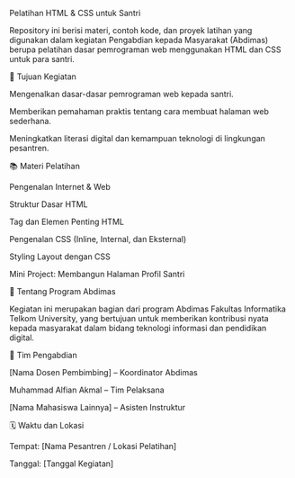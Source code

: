 Pelatihan HTML & CSS untuk Santri

Repository ini berisi materi, contoh kode, dan proyek latihan yang digunakan dalam kegiatan Pengabdian kepada Masyarakat (Abdimas) berupa pelatihan dasar pemrograman web menggunakan HTML dan CSS untuk para santri.

🎯 Tujuan Kegiatan

Mengenalkan dasar-dasar pemrograman web kepada santri.

Memberikan pemahaman praktis tentang cara membuat halaman web sederhana.

Meningkatkan literasi digital dan kemampuan teknologi di lingkungan pesantren.

📚 Materi Pelatihan

Pengenalan Internet & Web

Struktur Dasar HTML

Tag dan Elemen Penting HTML

Pengenalan CSS (Inline, Internal, dan Eksternal)

Styling Layout dengan CSS

Mini Project: Membangun Halaman Profil Santri

🏫 Tentang Program Abdimas

Kegiatan ini merupakan bagian dari program Abdimas Fakultas Informatika Telkom University, yang bertujuan untuk memberikan kontribusi nyata kepada masyarakat dalam bidang teknologi informasi dan pendidikan digital.

👥 Tim Pengabdian

[Nama Dosen Pembimbing] – Koordinator Abdimas

Muhammad Alfian Akmal – Tim Pelaksana

[Nama Mahasiswa Lainnya] – Asisten Instruktur

🗓️ Waktu dan Lokasi

Tempat: [Nama Pesantren / Lokasi Pelatihan]

Tanggal: [Tanggal Kegiatan]
